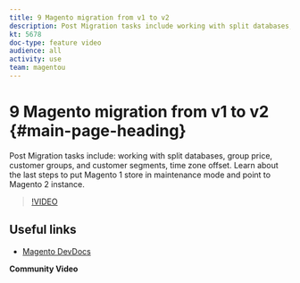 ```yaml
---
title: 9 Magento migration from v1 to v2
description: Post Migration tasks include working with split databases, group price, customer groups, and customer segments, time zone offset.
kt: 5678
doc-type: feature video
audience: all
activity: use
team: magentou
---
```


# 9 Magento migration from v1 to v2 {#main-page-heading}

Post Migration tasks include: working with split databases, group price, customer groups, and customer segments, time zone offset. Learn about the last steps to put Magento 1 store in maintenance mode and point to Magento 2 instance.

>[!VIDEO](https://video.tv.adobe.com/v/35832?quality=12&learn=on)

## Useful links

* [Magento DevDocs](https://docs.magento.com/m1/ce/user_guide/catalog/product-price-group-setup.html)

**Community Video**